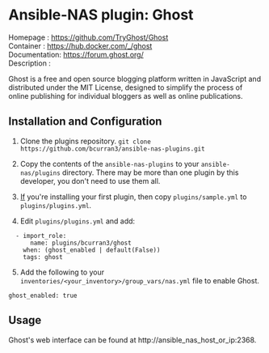 # Ansible-NAS plugin: Ghost

Homepage     : https://github.com/TryGhost/Ghost  
Container    : https://hub.docker.com/_/ghost  
Documentation: https://forum.ghost.org/  
Description  :  

Ghost is a free and open source blogging platform written in JavaScript and distributed under the MIT License, designed to simplify the process of online publishing for individual bloggers as well as online publications.

## Installation and Configuration

1. Clone the plugins repository.
`git clone https://github.com/bcurran3/ansible-nas-plugins.git`

2. Copy the contents of the `ansible-nas-plugins` to your `ansible-nas/plugins` directory. There may be more than one plugin by this developer, you don't need to use them all.

3. <ins>If</ins> you're installing your first plugin, then copy `plugins/sample.yml` to `plugins/plugins.yml`.

4. Edit `plugins/plugins.yml` and add:
```
  - import_role: 
      name: plugins/bcurran3/ghost
    when: (ghost_enabled | default(False))
    tags: ghost
```

5. Add the following to your `inventories/<your_inventory>/group_vars/nas.yml` file to enable Ghost.
```
ghost_enabled: true
```

## Usage

Ghost's web interface can be found at http://ansible_nas_host_or_ip:2368.
